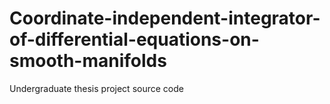 # Coordinate-independent-integrator-of-differential-equations-on-smooth-manifolds
Undergraduate thesis project source code
